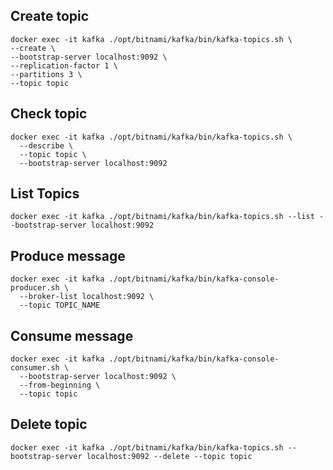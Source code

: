 ## Create topic
```
docker exec -it kafka ./opt/bitnami/kafka/bin/kafka-topics.sh \
--create \
--bootstrap-server localhost:9092 \
--replication-factor 1 \
--partitions 3 \
--topic topic
```

## Check topic
```
docker exec -it kafka ./opt/bitnami/kafka/bin/kafka-topics.sh \
  --describe \
  --topic topic \
  --bootstrap-server localhost:9092
```

## List Topics
```
docker exec -it kafka ./opt/bitnami/kafka/bin/kafka-topics.sh --list --bootstrap-server localhost:9092
```

## Produce message
```
docker exec -it kafka ./opt/bitnami/kafka/bin/kafka-console-producer.sh \
  --broker-list localhost:9092 \
  --topic TOPIC_NAME 
```

## Consume message
```
docker exec -it kafka ./opt/bitnami/kafka/bin/kafka-console-consumer.sh \
  --bootstrap-server localhost:9092 \
  --from-beginning \
  --topic topic
```

## Delete topic
```
docker exec -it kafka ./opt/bitnami/kafka/bin/kafka-topics.sh --bootstrap-server localhost:9092 --delete --topic topic
```